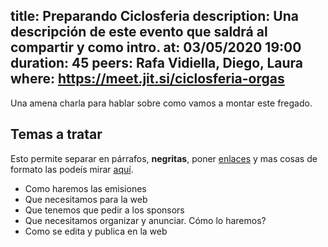 title: Preparando Ciclosferia
description: Una descripción de este evento que saldrá al compartir y como intro.
at: 03/05/2020 19:00
duration: 45
peers: Rafa Vidiella, Diego, Laura
where: https://meet.jit.si/ciclosferia-orgas
----
Una amena charla para hablar sobre como vamos a montar este fregado.

## Temas a tratar

Esto permite separar en párrafos, **negritas**, poner [enlaces](https://ciclosfera.com) y mas cosas de formato las podeís mirar [aquí](https://www.markdownguide.org/basic-syntax/).

- Como haremos las emisiones
- Que necesitamos para la web
- Que tenemos que pedir a los sponsors
- Que necesitamos organizar y anunciar. Cómo lo haremos?
- Como se edita y publica en la web
